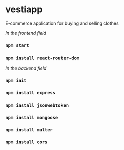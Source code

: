 # vestiapp
E-commerce application for buying and selling clothes 

*In the frontend field*

### `npm start`

### `npm install react-router-dom`

*In the backend field*

### `npm init`

### `npm install express`

### `npm install jsonwebtoken`

### `npm install mongoose`

### `npm install multer`

### `npm install cors`